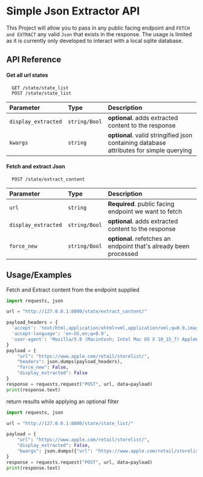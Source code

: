 
# Simple Json Extractor API

This Project will allow you to pass in any public facing endpoint and `FETCH and EXTRACT` any valid `Json` that exists in the response. The usage is limited as it is currently only developed to interact with a local sqlite database. 


## API Reference

#### Get all url states

```http
  GET /state/state_list
  POST /state/state_list
```

| Parameter | Type     | Description                |
| :-------- | :------- | :------------------------- |
| `display_extracted` | `string/Bool` | **optional**. adds extracted content to the response |
| `kwargs` | `string` | **optional**. valid stringified json containing database attributes for simple querying  |


#### Fetch and extract Json

```http
  POST /state/extract_content
```

| Parameter | Type     | Description                       |
| :-------- | :------- | :-------------------------------- |
| `url`      | `string` | **Required**. public facing endpoint we want to fetch |
| `display_extracted` | `string/Bool` | **optional**. adds extracted content to the response |
| `force_new` | `string/Bool` | **optional**. refetches an endpoint that's already been processed |



## Usage/Examples

Fetch and Extract content from the endpoint supplied
```python
import requests, json

url = "http://127.0.0.1:8000/state/extract_content/"

payload_headers = {
  'accept': 'text/html,application/xhtml+xml,application/xml;q=0.9,image/avif,image/webp,image/apng,*/*;q=0.8,application/signed-exchange;v=b3;q=0.7',
  'accept-language': 'en-US,en;q=0.9',
  'user-agent': 'Mozilla/5.0 (Macintosh; Intel Mac OS X 10_15_7) AppleWebKit/537.36 (KHTML, like Gecko) Chrome/118.0.0.0 Safari/537.36'
}
payload = {
    "url": "https://www.apple.com/retail/storelist/",
    "headers": json.dumps(payload_headers),
    "force_new": False,
    "display_extracted": False
}
response = requests.request("POST", url, data=payload)
print(response.text)
```

return results while applying an optional filter
```python
import requests, json

url = "http://127.0.0.1:8000/state/state_list/"

payload = {
    "url": "https://www.apple.com/retail/storelist/",
    "display_extracted": False,
    "kwargs": json.dumps({"url": "https://www.apple.com/retail/storelist/"})
}
response = requests.request("POST", url, data=payload)
print(response.text)
```

